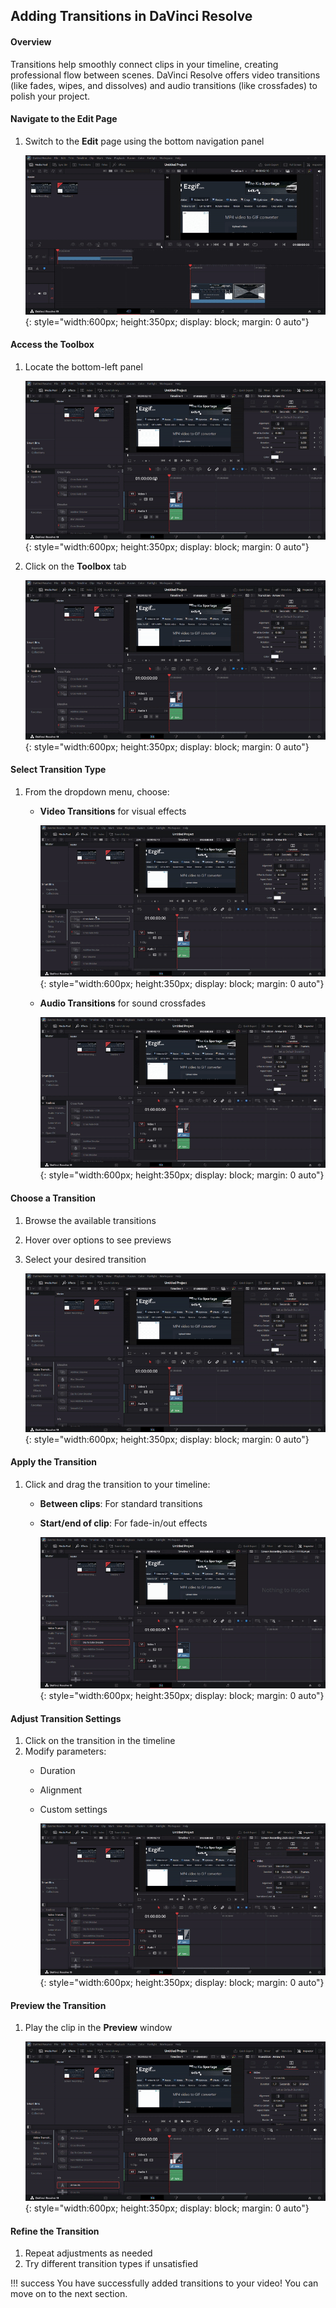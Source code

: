 ## Adding Transitions in DaVinci Resolve

#### Overview

Transitions help smoothly connect clips in your timeline, creating professional flow between scenes. DaVinci Resolve offers video transitions (like fades, wipes, and dissolves) and audio transitions (like crossfades) to polish your project.

#### Navigate to the Edit Page
1. Switch to the **Edit** page using the bottom navigation panel

    ![Add a video to your timeline](./assets/transition/opening_edit-ezgif.com-video-to-gif-converter.gif){: style="width:600px; height:350px; display: block; margin: 0 auto"}

#### Access the Toolbox
1. Locate the bottom-left panel

    ![Add a video to your timeline](./assets/transition/locating_left-ezgif.com-video-to-gif-converter.gif){: style="width:600px; height:350px; display: block; margin: 0 auto"}

2. Click on the **Toolbox** tab

    ![Add a video to your timeline](./assets/transition/opening_toolbox-ezgif.com-video-to-gif-converter.gif){: style="width:600px; height:350px; display: block; margin: 0 auto"}

#### Select Transition Type
1. From the dropdown menu, choose:
    - **Video Transitions** for visual effects

        ![Add a video to your timeline](./assets/transition/opening_video_transition-ezgif.com-video-to-gif-converter.gif){: style="width:600px; height:350px; display: block; margin: 0 auto"}

    - **Audio Transitions** for sound crossfades

        ![Add a video to your timeline](./assets/transition/opening_audio_transitions-ezgif.com-video-to-gif-converter.gif){: style="width:600px; height:350px; display: block; margin: 0 auto"}

#### Choose a Transition
1. Browse the available transitions
2. Hover over options to see previews
3. Select your desired transition

    ![Add a video to your timeline](./assets/transition/hovering_over_transitions-ezgif.com-video-to-gif-converter.gif){: style="width:600px; height:350px; display: block; margin: 0 auto"}

#### Apply the Transition
1. Click and drag the transition to your timeline:
    - **Between clips**: For standard transitions
    - **Start/end of clip**: For fade-in/out effects

        ![Add a video to your timeline](./assets/transition/clicking_and_dragging-ezgif.com-video-to-gif-converter.gif){: style="width:600px; height:350px; display: block; margin: 0 auto"}

#### Adjust Transition Settings
1. Click on the transition in the timeline
2. Modify parameters:
    - Duration
    - Alignment
    - Custom settings

        ![Add a video to your timeline](./assets/transition/editing_transitions-ezgif.com-video-to-gif-converter.gif){: style="width:600px; height:350px; display: block; margin: 0 auto"}

#### Preview the Transition
1. Play the clip in the **Preview** window

    ![Add a video to your timeline](./assets/transition/preview_transition-ezgif.com-video-to-gif-converter.gif){: style="width:600px; height:350px; display: block; margin: 0 auto"}

#### Refine the Transition
1. Repeat adjustments as needed
2. Try different transition types if unsatisfied

!!! success
    You have successfully added transitions to your video! You can move on to the next section.
